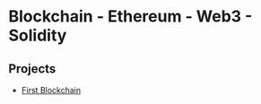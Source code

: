 # Blockchain - Ethereum - Web3 - Solidity

## Projects
- [First Blockchain](https://github.com/paulAlexSerban/prj--first-blockchain)
